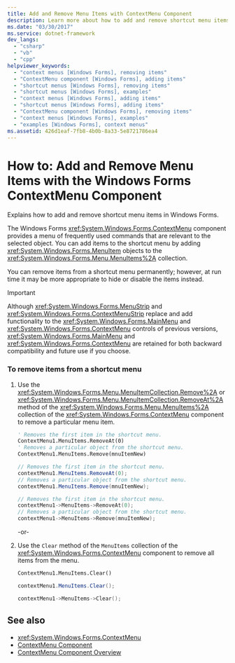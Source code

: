 ```yaml
---
title: Add and Remove Menu Items with ContextMenu Component
description: Learn more about how to add and remove shortcut menu items with the Windows Forms ContextMenu component.
ms.date: "03/30/2017"
ms.service: dotnet-framework
dev_langs: 
  - "csharp"
  - "vb"
  - "cpp"
helpviewer_keywords: 
  - "context menus [Windows Forms], removing items"
  - "ContextMenu component [Windows Forms], adding items"
  - "shortcut menus [Windows Forms], removing items"
  - "shortcut menus [Windows Forms], examples"
  - "context menus [Windows Forms], adding items"
  - "shortcut menus [Windows Forms], adding items"
  - "ContextMenu component [Windows Forms], removing items"
  - "context menus [Windows Forms], examples"
  - "examples [Windows Forms], context menus"
ms.assetid: 426d1eaf-7fb8-4b0b-8a33-5e8721786ea4
---
```

# How to: Add and Remove Menu Items with the Windows Forms ContextMenu Component

Explains how to add and remove shortcut menu items in Windows Forms.

The Windows Forms <xref:System.Windows.Forms.ContextMenu> component provides a menu of frequently used commands that are relevant to the selected object. You can add items to the shortcut menu by adding <xref:System.Windows.Forms.MenuItem> objects to the <xref:System.Windows.Forms.Menu.MenuItems%2A> collection.

You can remove items from a shortcut menu permanently; however, at run time it may be more appropriate to hide or disable the items instead.

> [!IMPORTANT]
> Although <xref:System.Windows.Forms.MenuStrip> and <xref:System.Windows.Forms.ContextMenuStrip> replace and add functionality to the <xref:System.Windows.Forms.MainMenu> and <xref:System.Windows.Forms.ContextMenu> controls of previous versions, <xref:System.Windows.Forms.MainMenu> and <xref:System.Windows.Forms.ContextMenu> are retained for both backward compatibility and future use if you choose.

### To remove items from a shortcut menu

1. Use the <xref:System.Windows.Forms.Menu.MenuItemCollection.Remove%2A> or <xref:System.Windows.Forms.Menu.MenuItemCollection.RemoveAt%2A> method of the <xref:System.Windows.Forms.Menu.MenuItems%2A> collection of the <xref:System.Windows.Forms.ContextMenu> component to remove a particular menu item.

    ```vb
    ' Removes the first item in the shortcut menu.
    ContextMenu1.MenuItems.RemoveAt(0)
    ' Removes a particular object from the shortcut menu.
    ContextMenu1.MenuItems.Remove(mnuItemNew)
    ```

    ```csharp
    // Removes the first item in the shortcut menu.
    contextMenu1.MenuItems.RemoveAt(0);
    // Removes a particular object from the shortcut menu.
    contextMenu1.MenuItems.Remove(mnuItemNew);
    ```

    ```cpp
    // Removes the first item in the shortcut menu.
    contextMenu1->MenuItems->RemoveAt(0);
    // Removes a particular object from the shortcut menu.
    contextMenu1->MenuItems->Remove(mnuItemNew);
    ```

     -or-

2. Use the `Clear` method of the `MenuItems` collection of the <xref:System.Windows.Forms.ContextMenu> component to remove all items from the menu.

    ```vb
    ContextMenu1.MenuItems.Clear()
    ```

    ```csharp
    contextMenu1.MenuItems.Clear();
    ```

    ```cpp
    contextMenu1->MenuItems->Clear();
    ```

## See also

- <xref:System.Windows.Forms.ContextMenu>
- [ContextMenu Component](contextmenu-component-windows-forms.md)
- [ContextMenu Component Overview](contextmenu-component-overview-windows-forms.md)

